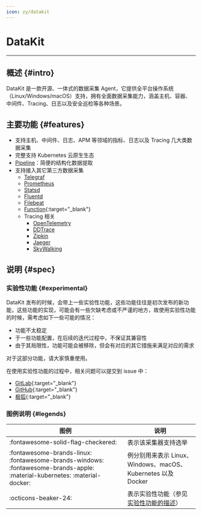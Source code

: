 ```yaml
---
icon: zy/datakit
---
```


# DataKit
---

## 概述 {#intro}

DataKit 是一款开源、一体式的数据采集 Agent，它提供全平台操作系统（Linux/Windows/macOS）支持，拥有全面数据采集能力，涵盖主机、容器、中间件、Tracing、日志以及安全巡检等各种场景。

## 主要功能 {#features}

- 支持主机、中间件、日志、APM 等领域的指标、日志以及 Tracing 几大类数据采集
- 完整支持 Kubernetes 云原生生态
- [Pipeline](../developers/pipeline/index.md)：简便的结构化数据提取
- 支持接入其它第三方数据采集
    - [Telegraf](telegraf.md)
    - [Prometheus](prom.md)
    - [Statsd](statsd.md)
    - [Fluentd](logstreaming.md)
    - [Filebeat](beats_output.md)
    - [Function](https://func.guance.com/doc/practice-write-data-via-datakit/){:target="_blank"}
    - Tracing 相关
        - [OpenTelemetry](opentelemetry.md)
        - [DDTrace](ddtrace.md)
        - [Zipkin](zipkin.md)
        - [Jaeger](jaeger.md)
        - [SkyWalking](skywalking.md)

## 说明 {#spec}

### 实验性功能 {#experimental}

DataKit 发布的时候，会带上一些实验性功能，这些功能往往是初次发布的新功能，这些功能的实现，可能会有一些欠缺考虑或不严谨的地方，故使用实验性功能的时候，需考虑如下一些可能的情况：

- 功能不太稳定
- 于一些功能配置，在后续的迭代过程中，不保证其兼容性
- 由于其局限性，功能可能会被移除，但会有对应的其它措施来满足对应的需求

对于这部分功能，请大家慎重使用。

在使用实验性功能的过程中，相关问题可以提交到 issue 中：

- [GitLab](https://gitlab.jiagouyun.com/cloudcare-tools/datakit/-/issues/new?issue%5Bmilestone_id%5D=){:target="_blank"}
- [GitHub](https://github.com/GuanceCloud/datakit/issues/new){:target="_blank"}
- [极狐](https://jihulab.com/guance-cloud/datakit/-/issues/new){:target="_blank"}

### 图例说明 {#legends}

| 图例                                                                                                                       | 说明                                                            |
| ---                                                                                                                        | ---                                                             |
| :fontawesome-solid-flag-checkered:                                                                                         | 表示该采集器支持选举                                            |
| :fontawesome-brands-linux: :fontawesome-brands-windows: :fontawesome-brands-apple: :material-kubernetes: :material-docker: | 例分别用来表示 Linux、Windows、macOS、 Kubernetes 以及 Docker   |
| :octicons-beaker-24:                                                                                                       | 表示实验性功能（参见[实验性功能的描述](index.md#experimental)） |
